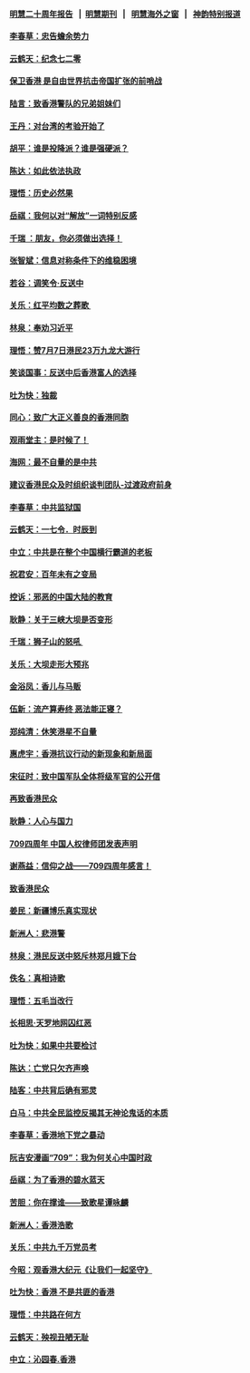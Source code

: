 #### [明慧二十周年报告](https://github.com/gfw-breaker/mh-reports/blob/master/README.md?t=07200202) &nbsp;&nbsp;|&nbsp;&nbsp;[明慧期刊](https://github.com/gfw-breaker/mh-qikan) &nbsp;&nbsp;|&nbsp;&nbsp; [明慧海外之窗](https://github.com/gfw-breaker/mh-news/blob/master/README.md?t=07200202) &nbsp;&nbsp;|&nbsp;&nbsp; [神韵特别报道](https://github.com/gfw-breaker/mh-news/blob/master/shenyun.md?t=07200202) 

#### [李春草：忠告蟾余势力](../pages/nsc993/n11396852.md?t=07200202) 

#### [云鹤天：纪念七二零](../pages/nsc993/n11396646.md?t=07200202) 

#### [保卫香港 是自由世界抗击帝国扩张的前哨战](../pages/nsc993/n11393186.md?t=07200202) 

#### [陆言：致香港警队的兄弟姐妹们](../pages/nsc993/n11392281.md?t=07200202) 

#### [王丹：对台湾的考验开始了](../pages/nsc993/n11391258.md?t=07200202) 

#### [胡平：谁是投降派？谁是强硬派？](../pages/nsc993/n11391224.md?t=07200202) 

#### [陈达：如此依法执政](../pages/nsc993/n11388999.md?t=07200202) 

#### [理悟：历史必然果](../pages/nsc993/n11388741.md?t=07200202) 

#### [岳祺：我何以对“解放”一词特别反感](../pages/nsc993/n11385696.md?t=07200202) 

#### [千瑞 ：朋友，你必须做出选择！](../pages/nsc993/n11384949.md?t=07200202) 

#### [张智斌：信息对称条件下的维稳困境](../pages/nsc993/n11384812.md?t=07200202) 

#### [若谷：调笑令‧反送中](../pages/nsc993/n11383745.md?t=07200202) 

#### [关乐：红平均数之葬歌 ](../pages/nsc993/n11383498.md?t=07200202) 

#### [林泉：奉劝习近平](../pages/nsc993/n11383487.md?t=07200202) 

#### [理悟：赞7月7日港民23万九龙大游行](../pages/nsc993/n11383473.md?t=07200202) 

#### [笑谈国事：反送中后香港富人的选择](../pages/nsc993/n11382020.md?t=07200202) 

#### [吐为快：独裁](../pages/nsc993/n11382755.md?t=07200202) 

#### [同心：致广大正义善良的香港同胞](../pages/nsc993/n11382745.md?t=07200202) 

#### [观雨堂主：是时候了！](../pages/nsc993/n11382737.md?t=07200202) 

#### [海网：最不自量的是中共](../pages/nsc993/n11380440.md?t=07200202) 

#### [建议香港民众及时组织谈判团队-过渡政府前身](../pages/nsc993/n11379909.md?t=07200202) 

#### [李春草：中共监狱国](../pages/nsc993/n11378989.md?t=07200202) 

#### [云鹤天：一七令．时辰到](../pages/nsc993/n11379260.md?t=07200202) 

#### [中立：中共是在整个中国横行霸道的老板](../pages/nsc993/n11378382.md?t=07200202) 

#### [祝君安：百年未有之变局](../pages/nsc993/n11378376.md?t=07200202) 

#### [控诉：邪恶的中国大陆的教育](../pages/nsc993/n11378344.md?t=07200202) 

#### [耿静：关于三峡大坝是否变形](../pages/nsc993/n11375879.md?t=07200202) 

#### [千瑞：狮子山的怒吼 ](../pages/nsc993/n11375644.md?t=07200202) 

#### [关乐：大坝走形大预兆](../pages/nsc993/n11375629.md?t=07200202) 

#### [金浴凤：香儿与马贩](../pages/nsc993/n11375580.md?t=07200202) 

#### [伍新：流产算寿终  恶法能正寝？](../pages/nsc993/n11375581.md?t=07200202) 

#### [郑纯清：休笑港星不自量](../pages/nsc993/n11375555.md?t=07200202) 

#### [惠虎宇：香港抗议行动的新现象和新局面](../pages/nsc993/n11375501.md?t=07200202) 

#### [宋征时：致中国军队全体将级军官的公开信](../pages/nsc993/n11373354.md?t=07200202) 

#### [再致香港民众](../pages/nsc993/n11373870.md?t=07200202) 

#### [耿静：人心与国力](../pages/nsc993/n11373759.md?t=07200202) 

#### [709四周年 中国人权律师团发表声明](../pages/nsc993/n11373565.md?t=07200202) 

#### [谢燕益：信仰之战——709四周年感言！](../pages/nsc993/n11373388.md?t=07200202) 

#### [致香港民众](../pages/nsc993/n11373286.md?t=07200202) 

#### [姜民：新疆博乐真实现状](../pages/nsc993/n11371223.md?t=07200202) 

#### [新洲人：悲港警](../pages/nsc993/n11371174.md?t=07200202) 

#### [林泉：港民反送中怒斥林郑月娥下台](../pages/nsc993/n11370676.md?t=07200202) 

#### [佚名：真相诗歌](../pages/nsc993/n11370666.md?t=07200202) 

#### [理悟：五毛当改行](../pages/nsc993/n11369314.md?t=07200202) 

#### [长相思‧天罗地网囚红恶](../pages/nsc993/n11368444.md?t=07200202) 

#### [吐为快：如果中共要检讨](../pages/nsc993/n11368441.md?t=07200202) 

#### [陈达：亡党只欠齐声唤](../pages/nsc993/n11367838.md?t=07200202) 

#### [陆客：中共背后确有邪灵](../pages/nsc993/n11365263.md?t=07200202) 

#### [白马：中共全民监控反揭其无神论鬼话的本质](../pages/nsc993/n11365236.md?t=07200202) 

#### [李春草：香港地下党之暴动](../pages/nsc993/n11365210.md?t=07200202) 

#### [阮吉安漫画“709”：我为何关心中国时政](../pages/nsc993/n11362127.md?t=07200202) 

#### [岳祺：为了香港的碧水蓝天](../pages/nsc993/n11362627.md?t=07200202) 

#### [苦胆：你在撑谁——致歌星谭咏麟](../pages/nsc993/n11361348.md?t=07200202) 

#### [新洲人：香港浩歌](../pages/nsc993/n11361334.md?t=07200202) 

#### [关乐：中共九千万党员考](../pages/nsc993/n11361304.md?t=07200202) 

#### [今昭：观香港大纪元《让我们一起坚守》](../pages/nsc993/n11361244.md?t=07200202) 

#### [吐为快：香港  不是共匪的香港](../pages/nsc993/n11360918.md?t=07200202) 

#### [理悟：中共路在何方](../pages/nsc993/n11360509.md?t=07200202) 

#### [云鹤天：殃视丑陋无耻](../pages/nsc993/n11358872.md?t=07200202) 

#### [中立：沁园春.香港](../pages/nsc993/n11358843.md?t=07200202) 

